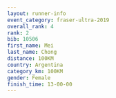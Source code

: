 ```yaml
---
layout: runner-info 
event_category: fraser-ultra-2019 
overall_rank: 4
rank: 2
bib: 10506
first_name: Mei
last_name: Chong
distance: 100KM
country: Argentina
category_km: 100KM
gender: Female
finish_time: 13-00-00
---
```

